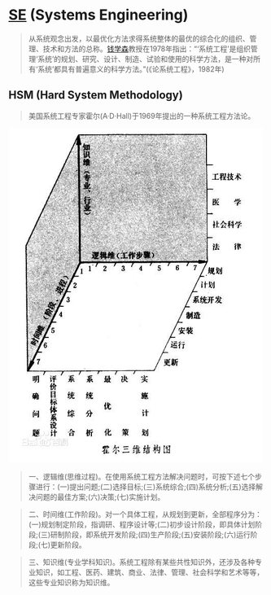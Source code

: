 # [SE] (Systems Engineering)

>从系统观念出发，以最优化方法求得系统整体的最优的综合化的组织、管理、技术和方法的总称。[钱学森]教授在1978年指出：“‘系统工程’是组织管理‘系统’的规划、研究、设计、制造、试验和使用的科学方法，是一种对所有‘系统’都具有普遍意义的科学方法。”(《论系统工程》，1982年)

## HSM (Hard System Methodology)

>美国系统工程专家霍尔(A·D·Hall)于1969年提出的一种系统工程方法论。

![](./Hall3D.jpg)

>一、逻辑维(思维过程)。在使用系统工程方法解决问题时，可按下述七个步骤进行：(一)提出问题;(二)选择目标;(三)系统综合;(四)系统分析;(五)选择解决问题的最佳方案;(六)决策;(七)实施计划。

>二、时间维(工作阶段)。对一个具体工程，从规划到更新，全部程序分为：(一)规划制定阶段，指调研、程序设计等;(二)初步设计阶段，即具体计划阶段;(三)研制阶段，即系统开发阶段;(四)生产阶段;(五)安装阶段;(六)运行阶段;(七)更新阶段。

>三、知识维(专业学科知识)。系统工程除有某些共性知识外，还涉及各种专业知识，如工程、医药、建筑、商业、法律、管理、社会科学和艺术等等，这些专业知识称为知识维。

[SE]:http://www.thefullwiki.org/Systems_Engineering

[钱学森]:https://baike.baidu.com/item/%E9%92%B1%E5%AD%A6%E6%A3%AE/26105